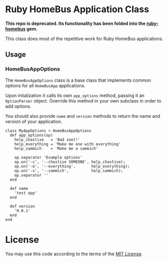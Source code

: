 # Ruby HomeBus Application Class

**This repo is deprecated. Its functionality has been folded into the [ruby-homebus](https://github.com/HomeBusProjects/ruby-homebus) gem.**

This class does most of the repetitive work for Ruby HomeBus applications.

## Usage

### HomeBusAppOptions

The `HomeBusAppOptions` class is a base class that implements common options for all `HomeBusApp` applications.

Upon intialization it calls its own `app_options` method, passing it an `OptionParser` object. Override this method in your own subclass in order to add options.

You should also provide `name` and `version` methods to  return the name and version of your application.

```
class MyAppOptions < HomeBusAppOptions
  def app_options(op)
    help_chastise   = 'Bad zoot!'
    help_everything = 'Make me one with everything'
    help_sammich    = 'Make me a sammich'

    op.separator 'Example options'
    op.on('-c', '--chastise SOMEONE', help_chastise);
    op.on('-e', '--everything',       help_everything);
    op.on('-s', '--sammich',          help_sammich);
    op.separator ''
  end

  def name
    'test app'
  end

  def version
    '0.0.1'
  end
end
```

# License

You may use this code according to the  terms of the [MIT License](https://romkey.mit-license.org/).
